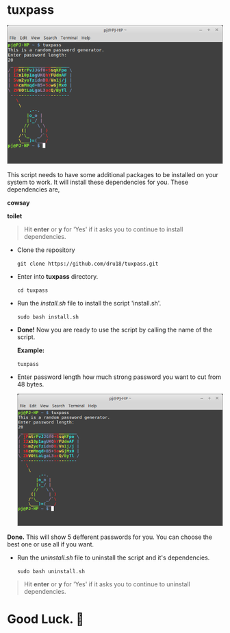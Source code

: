 # tuxpass

  ![tuxpass.png](https://github.com/dru18/tuxpass/blob/master/screenshots/tuxpass.png)

This script needs to have some additional packages to be installed on your system to work. It will install these dependencies for you. These dependencies are,

**cowsay**

**toilet**

> Hit **enter** or **y** for 'Yes' if it asks you to continue to install dependencies.

- Clone the repository

  `git clone https://github.com/dru18/tuxpass.git`

- Enter into **tuxpass** directory.

  `cd tuxpass`

- Run the *install.sh* file to install the script 'install.sh'.

  `sudo bash install.sh`

- **Done!** Now you are ready to use the script by calling the name of the script.

  **Example:**

  `tuxpass`

- Enter password length how much strong password you want to cut from 48 bytes.

  ![tuxpass.png](https://github.com/dru18/tuxpass/blob/master/screenshots/tuxpass.png)

**Done.** This will show 5 defferent passwords for you. You can choose the best one or use all if you want.

- Run the *uninstall.sh* file to uninstall the script and it's dependencies.

  `sudo bash uninstall.sh`

> Hit **enter** or **y** for 'Yes' if it asks you to continue to uninstall dependencies.

# Good Luck. :penguin:
